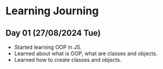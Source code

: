 # Learning Journing

## Day 01 (27/08/2024 Tue)

- Started learning OOP in JS.
- Learned about what is OOP, what are classes and objects.
- Learned how to create classes and objects.
